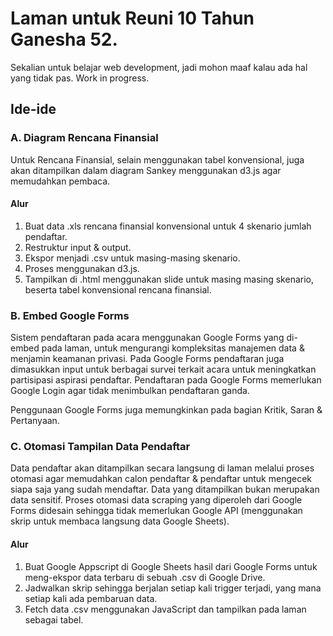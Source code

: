 # Laman untuk Reuni 10 Tahun Ganesha 52. 

Sekalian untuk belajar web development, jadi mohon maaf kalau ada hal yang tidak pas. Work in progress.

## Ide-ide

### A. Diagram Rencana Finansial 

Untuk Rencana Finansial, selain menggunakan tabel konvensional, juga akan ditampilkan dalam diagram Sankey menggunakan d3.js agar memudahkan pembaca. 

#### Alur 

1. Buat data .xls rencana finansial konvensional untuk 4 skenario jumlah pendaftar.
2. Restruktur input & output.
3. Ekspor menjadi .csv untuk masing-masing skenario.
4. Proses menggunakan d3.js.
5. Tampilkan di .html menggunakan slide untuk masing masing skenario, beserta tabel konvensional rencana finansial.

### B. Embed Google Forms 

Sistem pendaftaran pada acara menggunakan Google Forms yang di-embed pada laman, untuk mengurangi kompleksitas manajemen data & menjamin keamanan privasi. Pada Google Forms pendaftaran juga dimasukkan input untuk berbagai survei terkait acara untuk meningkatkan partisipasi aspirasi pendaftar. Pendaftaran pada Google Forms memerlukan Google Login agar tidak menimbulkan pendaftaran ganda.

Penggunaan Google Forms juga memungkinkan pada bagian Kritik, Saran & Pertanyaan.

### C. Otomasi Tampilan Data Pendaftar 

Data pendaftar akan ditampilkan secara langsung di laman melalui proses otomasi agar memudahkan calon pendaftar & pendaftar untuk mengecek siapa saja yang sudah mendaftar. Data yang ditampilkan bukan merupakan data sensitif. Proses otomasi data scraping yang diperoleh dari Google Forms didesain sehingga tidak memerlukan Google API (menggunakan skrip untuk membaca langsung data Google Sheets).

#### Alur 

1. Buat Google Appscript di Google Sheets hasil dari Google Forms untuk meng-ekspor data terbaru di sebuah .csv di Google Drive. 
2. Jadwalkan skrip sehingga berjalan setiap kali trigger terjadi, yang mana setiap kali ada pembaruan data. 
3. Fetch data .csv menggunakan JavaScript dan tampilkan pada laman sebagai tabel.

